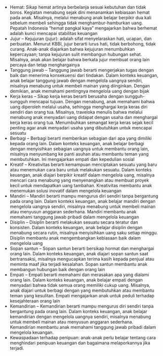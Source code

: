 - Hemat: Sikap hemat artinya berbelanja sesuai kebutuhan dan tidak boros. Kegiatan menabung sejak dini menanamkan kebiasaan hemat pada anak. Misalnya, melalui menabung anak belajar berpikir dua kali sebelum membeli sehingga tidak menghambur-hamburkan uang. Pepatah Indonesia “hemat pangkal kaya” mengajarkan bahwa berhemat adalah kunci mencapai stabilitas keuangan
- Jujur – Kejujuran (jujur): adalah sifat menyelaraskan hati, ucapan, dan perbuatan. Menurut KBBI, jujur berarti lurus hati, tidak berbohong, tidak curang. Anak-anak diajarkan bahwa kejujuran menumbuhkan kepercayaan; tanpa kejujuran sulit membangun hubungan sehat. Misalnya, anak akan belajar bahwa berkata jujur membuat orang lain percaya dan tetap menghargainya
- Tanggung jawab – Tanggung jawab berarti mengerjakan tugas dengan baik dan menerima konsekuensi dari tindakan. Dalam konteks keuangan, anak belajar tanggung jawab dengan mengelola uangnya sendiri, misalnya menabung untuk membeli mainan yang diinginkan. Dengan demikian, anak memahami pentingnya mengelola uang dengan bijak
- Kerja keras – Sikap kerja keras berarti berusaha dengan sungguh-sungguh mencapai tujuan. Dengan menabung, anak memahami bahwa uang diperoleh melalui usaha, sehingga menghargai kerja keras diri sendiri dan orang tua. Misalnya, traveloka menulis bahwa melalui menabung anak menyadari uang didapat dengan usaha dan menghargai kerja keras orang tua. Menumbuhkan semangat kerja keras sejak kecil penting agar anak menyadari usaha yang dibutuhkan untuk mencapai sesuatu
- Berbagi – Berbagi berarti memberikan sebagian dari apa yang dimiliki kepada orang lain. Dalam konteks keuangan, anak belajar berbagi dengan menyisihkan sebagian uangnya untuk membantu orang lain, misalnya menyumbang ke panti asuhan atau membantu teman yang membutuhkan. Ini mengajarkan empati dan kepedulian sosial
- Kreatif – Kreativitas berarti kemampuan menciptakan sesuatu yang baru atau menemukan cara baru untuk melakukan sesuatu. Dalam konteks keuangan, anak diajari berpikir kreatif dalam mengelola uang, misalnya mencari cara menabung yang menyenangkan atau membuat proyek kecil untuk mendapatkan uang tambahan. Kreativitas membantu anak menemukan solusi inovatif dalam mengelola keuangan
- Mandiri – Mandiri berarti mampu mengurus diri sendiri tanpa bergantung pada orang lain. Dalam konteks keuangan, anak belajar mandiri dengan mengelola uangnya sendiri, misalnya menabung untuk membeli mainan atau menyusun anggaran sederhana. Mandiri membantu anak memahami tanggung jawab pribadi dalam mengelola keuangan
- Disiplin – Disiplin berarti melakukan sesuatu secara teratur dan konsisten. Dalam konteks keuangan, anak belajar disiplin dengan menabung secara rutin, misalnya menyisihkan uang saku setiap minggu. Disiplin membantu anak mengembangkan kebiasaan baik dalam mengelola uang
- Sopan santun – Sopan santun berarti bersikap hormat dan menghargai orang lain. Dalam konteks keuangan, anak diajari sopan santun saat bertransaksi, misalnya mengucapkan terima kasih kepada penjual atau meminta maaf jika terjadi kesalahan. Sopan santun membantu anak membangun hubungan baik dengan orang lain
- Empati – Empati berarti memahami dan merasakan apa yang dialami orang lain. Dalam konteks keuangan, anak belajar empati dengan menyadari bahwa tidak semua orang memiliki cukup uang. Misalnya, anak diajari untuk berbagi dengan yang membutuhkan atau membantu teman yang kesulitan. Empati mengajarkan anak untuk peduli terhadap kesejahteraan orang lain
- Kemandirian – Kemandirian berarti mampu mengurus diri sendiri tanpa bergantung pada orang lain. Dalam konteks keuangan, anak belajar kemandirian dengan mengelola uangnya sendiri, misalnya menabung untuk membeli mainan atau menyusun anggaran sederhana. Kemandirian membantu anak memahami tanggung jawab pribadi dalam mengelola keuangan.
- Kewaspadaan terhadap penipuan: anak-anak perlu belajar tentang cara menghindari penipuan keuangan dan bagaimana melaporkannya jika terjadi.